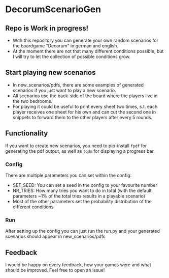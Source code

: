 # DecorumScenarioGen
## Repo is Work in progress!
- With this repository you can generate your own random scenarios for the boardgame "Decorum" in german and english.
- At the moment there are not that many different conditions possible, but I will try to let the collection of possible conditions grow.
## Start playing new scenarios
- In new_scenarios/pdfs, there are some examples of generated scenarios if you just want to play a new scenario.
- All scenarios use the back-side of the board where the players live in the two bedrooms.
- For playing it could be useful to print every sheet two times, s.t. each player receives one sheet for his own and can cut the second one in snippets to forward them to the other players after every 5 rounds.
## Functionality
If you want to create new scenarios, you need to pip-install `fpdf` for generating the pdf output, as well as `tqdm` for displaying a progress bar.
### Config
There are multiple parameters you can set within the config:
- SET_SEED: You can set a seed in the config to your favourite number
- NR_TRIES: How many tries you want to do in total (with the default parameters ~1% of the total tries results in a playable scenario)
- Most of the other parameters set the probability distribution of the different conditions 
### Run
After setting up the config you can just run the run.py and your generated scenarios should appear in new_scenarios/pdfs

## Feedback
I would be happy on every feedback, how your games were and what should be improved. Feel free to open an issue!
